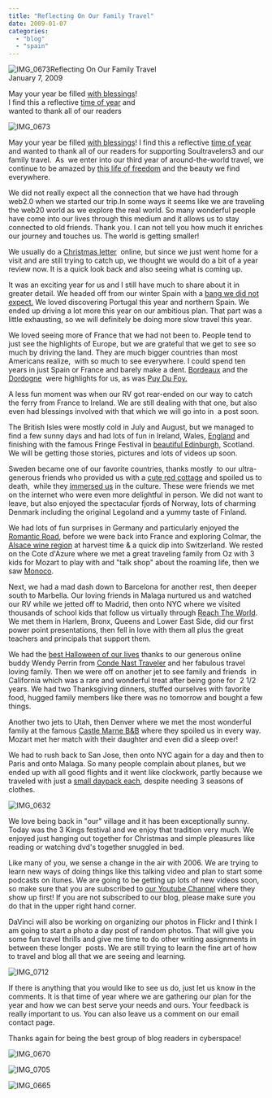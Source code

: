 ```yaml
---
title: "Reflecting On Our Family Travel"
date: 2009-01-07
categories: 
  - "blog"
  - "spain"
---
```


[](https://pub-ac94b3f306b24c0dba4238943c97f2e1.r2.dev/6a00e5502a95078833010536b0c5b9970b-150x150-1.jpg)

![IMG_0673](https://pub-ac94b3f306b24c0dba4238943c97f2e1.r2.dev/6a00e5502a95078833010536b0c5b9970b.jpg)Reflecting On Our Family Travel  
January 7, 2009

May your year be filled [with blessings](http://www.huffingtonpost.com/john-morton/lost-everything-found-the_b_154513.html "Inspiring article about blessings even to those who feel all is lost")!  
I find this a reflective [time of year](http://www.huffingtonpost.com/jason-mannino/6-steps-to-being-less-ove_b_154570.html "6 steps to being less overwhelmed in 2009") and  
wanted to thank all of our readers

<!--more-->

![IMG_0673](https://pub-ac94b3f306b24c0dba4238943c97f2e1.r2.dev/6a00e5502a95078833010536b0d875970b.jpg)

May your year be filled [with blessings](http://www.huffingtonpost.com/john-morton/lost-everything-found-the_b_154513.html "Inspiring article about blessings even to those who feel all is lost")! I find this a reflective [time of year](http://www.huffingtonpost.com/jason-mannino/6-steps-to-being-less-ove_b_154570.html "6 steps to being less overwhelmed in 2009") and wanted to thank all of our readers for supporting Soultravelers3 and our family travel.  As  we enter into our third year of around-the-world travel, we continue to be amazed by [this life of freedom](http://www.techworld.com.au/article/268463/why_downturn_can_good_digital_nomads?pp=2 "why this recession will be good for digital nomads") and the beauty we find everywhere.

We did not really expect all the connection that we have had through web2.0 when we started our trip.In some ways it seems like we are traveling the web20 world as we explore the real world. So many wonderful people have come into our lives through this medium and it allows us to stay connected to old friends. Thank you. I can not tell you how much it enriches our journey and touches us. The world is getting smaller!

We usually do a [Christmas letter](https://pub-ac94b3f306b24c0dba4238943c97f2e1.r2.dev/2008/02/holiday-letter.html "Our 2007 Christmas letter")  online, but since we just went home for a visit and are still trying to catch up, we thought we would do a bit of a year review now. It is a quick look back and also seeing what is coming up.

It was an exciting year for us and I still have much to share about it in greater detail. We headed off from our winter Spain with a [bang we did not expect.](https://pub-ac94b3f306b24c0dba4238943c97f2e1.r2.dev/2008/05/dentists-travel.html#more "dentists & travel") We loved discovering Portugal this year and northern Spain. We ended up driving a lot more this year on our ambitious plan. That part was a little exhausting, so we will definitely be doing more slow travel this year.

We loved seeing more of France that we had not been to. People tend to just see the highlights of Europe, but we are grateful that we get to see so much by driving the land. They are much bigger countries than most Americans realize,  with so much to see everywhere. I could spend ten years in just Spain or France and barely make a dent. [Bordeaux](http://www.bordeaux-tourisme.com/index_uk.html "Tourism info on Bordeaux") and the [Dordogne](http://en.wikipedia.org/wiki/Dordogne "wikipedia on Dordogne")  were highlights for us, as was [Puy Du Foy.](http://www.puydufou.com/uk/ "Amazing French amusement park")

A less fun moment was when our RV got rear-ended on our way to catch the ferry from France to Ireland. We are still dealing with that one, but also even had blessings involved with that which we will go into in  a post soon.

The British Isles were mostly cold in July and August, but we managed to find a few sunny days and had lots of fun in Ireland, Wales, [England](http://www.youtube.com/watch?v=FSB7Gictlag&feature=channel_page "Mozart flies with Harry Potter at Hogwarts!") and finishing with the famous Fringe Festival in [beautiful Edinburgh,](http://www.youtube.com/watch?v=R-jwBGqJ9zY&feature=channel_page "Mozart in Scotland in her kilt!") Scotland. We will be getting those stories, pictures and lots of videos up soon.

Sweden became one of our favorite countries, thanks mostly  to our ultra-generous friends who provided us with a [cute red cottage](http://twitpic.com/8ahu "Red Swedish cottage & sunflower") and spoiled us to death,  while they [immersed us](http://twitpic.com/85rf "Yummy Swedish tradition") in the culture. These were friends we met on the internet who were even more delightful in person. We did not want to leave, but also enjoyed the spectacular fjords of Norway, lots of charming Denmark including the original Legoland and a yummy taste of Finland.

We had lots of fun surprises in Germany and particularly enjoyed the [Romantic Road](http://twitpic.com/gqyv "Sunflowers & autumn leaves on Romantic Road"), before we were back into France and exploring Colmar, the [Alsace wine region](http://twitpic.com/grje "Amazing colors at harvest!") at harvest time & a quick dip into Switzerland. We rested on the Cote d'Azure where we met a great traveling family from Oz with 3 kids for Mozart to play with and "talk shop" about the roaming life, then we saw [Monoco](http://twitpic.com/h5i8 "Mozart in Monoco!").

Next, we had a mad dash down to Barcelona for another rest, then deeper south to Marbella. Our loving friends in Malaga nurtured us and watched our RV while we jetted off to Madrid, then onto NYC where we visited thousands of school kids that follow us virtually through [Reach The World](http://www.reachtheworld.org/journey/journeytoeurope "Reach The World"). We met them in Harlem, Bronx, Queens and Lower East Side, did our first power point presentations, then fell in love with them all plus the great teachers and principals that support them.

We had the [best Halloween of our lives](http://www.concierge.com/cntraveler/blogs/perrinpost/2008/11/a-halloween-wit.html "Conde Nast Perrin Post on our Halloween") thanks to our generous online buddy Wendy Perrin from [Conde Nast Traveler](http://www.concierge.com/cntraveler "CNT website") and her fabulous travel loving family. Then we were off on another jet to see family and friends  in California which was a rare and wonderful treat after being gone for  2 1/2 years. We had two Thanksgiving dinners, stuffed ourselves with favorite food, hugged family members like there was no tomorrow and bought a few things.

Another two jets to Utah, then Denver where we met the most wonderful family at the famous [Castle Marne B&B](http://www.castlemarne.com/ "Castle Marne B&B website") where they spoiled us in every way. Mozart met her match with their daughter and even did a sleep over!

We had to rush back to San Jose, then onto NYC again for a day and then to Paris and onto Malaga. So many people complain about planes, but we ended up with all good flights and it went like clockwork, partly because we traveled with just a [small daypack each](http://twitpic.com/obtr "daypacks in airport"), despite needing 3 seasons of clothes.

![IMG_0632](https://pub-ac94b3f306b24c0dba4238943c97f2e1.r2.dev/6a00e5502a95078833010536ba3836970c.jpg)

We love being back in "our" village and it has been exceptionally sunny. Today was the 3 Kings festival and we enjoy that tradition very much. We enjoyed just hanging out together for Christmas and simple pleasures like reading or watching dvd's together snuggled in bed.

Like many of you, we sense a change in the air with 2006. We are trying to learn new ways of doing things like this talking video and plan to start some podcasts on itunes. We are going to be getting up lots of new videos soon, so make sure that you are subscribed to [our Youtube Channel](http://www.youtube.com/user/soultravelers3 "Soultravelers3 Youtube Channel..Subscribe!") where they show up first! If you are not subscribed to our blog, please make sure you do that in the upper right hand corner.

DaVinci will also be working on organizing our photos in Flickr and I think I am going to start a photo a day post of random photos. That will give you some fun travel thrills and give me time to do other writing assignments in between these longer  posts. We are still trying to learn the fine art of how to travel and blog all that we are seeing and learning.

![IMG_0712](https://pub-ac94b3f306b24c0dba4238943c97f2e1.r2.dev/6a00e5502a95078833010536b0db99970b.jpg)

If there is anything that you would like to see us do, just let us know in the comments. It is that time of year where we are gathering our plan for the year and how we can best serve your needs and ours. Your feedback is really important to us. You can also leave us a comment on our email contact page.

Thanks again for being the best group of blog readers in cyberspace!

![IMG_0670](https://pub-ac94b3f306b24c0dba4238943c97f2e1.r2.dev/6a00e5502a95078833010536ba39d3970c.jpg) 

![IMG_0705](https://pub-ac94b3f306b24c0dba4238943c97f2e1.r2.dev/6a00e5502a95078833010536b0db99970b.jpg) 

![IMG_0665](https://pub-ac94b3f306b24c0dba4238943c97f2e1.r2.dev/6a00e5502a95078833010536b0dbff970b.jpg)
